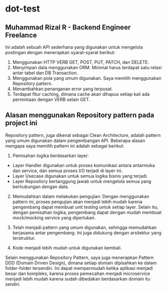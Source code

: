 # dot-test
## Muhammad Rizal R - Backend Engineer Freelance

Ini adalah sebuah API sederhana yang digunakan untuk mengelola postingan dengan menerapkan syarat-syarat berikut:
1. Menggunakan HTTP VERB GET, POST, PUT, PATCH, dan DELETE.
2. Menyimpan data menggunakan ORM. Minimal harus terdapat satu relasi antar tabel dan DB Transaction.
3. Menggunakan pola yang umum digunakan. Saya memilih menggunakan Repository pattern.
4. Menambahkan penanganan error yang terpusat.
5. Terdapat fitur caching, dimana cache akan dihapus setiap kali ada permintaan dengan VERB selain GET.

## Alasan menggunakan Repository pattern pada project ini
Repository pattern, juga dikenal sebagai Clean Architecture, adalah pattern yang umum digunakan dalam pengembangan API. 
Beberapa alasan mengapa saya memilih pattern ini adalah sebagai berikut:

1. Pemisahan logika berdasarkan layer:
  - Layer Handler digunakan untuk proses komunikasi antara antarmuka dan service, dan semua proses I/O terjadi di layer ini.
  - Layer Usecase digunakan untuk semua logika bisnis yang terjadi.
  - Layer Repository bertanggung jawab untuk mengelola semua yang berhubungan dengan data.

2. Memudahkan dalam melakukan pengujian: Dengan menggunakan pattern ini, proses pengujian akan menjadi lebih mudah karena pengembang dapat membuat unit testing untuk setiap layer.
   Selain itu, dengan pemisahan logika, pengembang dapat dengan mudah membuat mock/mocking service yang diperlukan.
   
3. Telah menjadi pattern yang umum digunakan, sehingga memudahkan kerjasama antar pengembang. Ini juga didukung dengan arsitektur yang terstruktur.

5. Kode menjadi lebih mudah untuk digunakan kembali.

Selain menggunakan Repository Pattern, saya juga menerapkan Pattern DDD (Domain Driven Design), dimana setiap domain dipisahkan ke dalam folder-folder tersendiri. Ini dapat mempermudah ketika aplikasi menjadi besar dan kompleks, karena proses pemecahan menjadi microservice menjadi lebih mudah karena sudah dibedakan berdasarkan domain itu sendiri.
